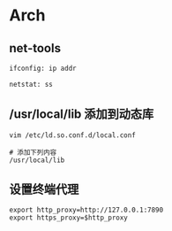 # Arch

## net-tools

```bash
ifconfig: ip addr

netstat: ss
```

## /usr/local/lib 添加到动态库

``` shell
vim /etc/ld.so.conf.d/local.conf

# 添加下列内容
/usr/local/lib
```

## 设置终端代理

``` shell
export http_proxy=http://127.0.0.1:7890
export https_proxy=$http_proxy
```
